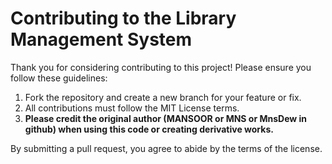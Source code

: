 # Contributing to the Library Management System

Thank you for considering contributing to this project! Please ensure you follow these guidelines:

1. Fork the repository and create a new branch for your feature or fix.
2. All contributions must follow the MIT License terms.
3. **Please credit the original author (MANSOOR or MNS or MnsDew in github) when using this code or creating derivative works.**

By submitting a pull request, you agree to abide by the terms of the license.
